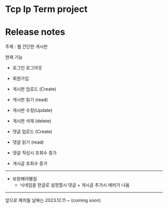 # Tcp Ip Term project 
# Release notes

주제 : 웹 간단한 게시판

현재 기능
- 로그인 로그아웃
- 회원가입

- 게시판 업로드 (Create)
- 게시판 읽기 (read)
- 게시판 수정(Update)
- 게시판 삭제 (delete)

- 댓글 업로드 (Create)
- 댓글 읽기 (read)
- 댓글 작성시 조회수 증가
- 게시글 조회수 증가
--------------------------
- 보완해야됄점
  - 닉네임을 한글로 설정할시 댓글 + 게시글 추가시 에러가 나옴
- -------------------
앞으로 패치될 날짜는
2023.12.11 ~ 
(coming soon)
